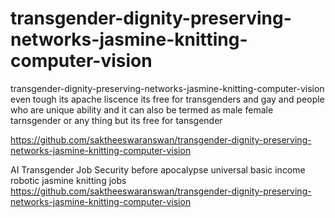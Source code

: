# transgender-dignity-preserving-networks-jasmine-knitting-computer-vision
transgender-dignity-preserving-networks-jasmine-knitting-computer-vision even tough its apache liscence its free for transgenders and gay and people who are unique ability and it can also be termed as male female tarnsgender or any thing but its free for tansgender

https://github.com/saktheeswaranswan/transgender-dignity-preserving-networks-jasmine-knitting-computer-vision

AI Transgender Job Security  before apocalypse universal basic income robotic jasmine knitting jobs
https://github.com/saktheeswaranswan/transgender-dignity-preserving-networks-jasmine-knitting-computer-vision
